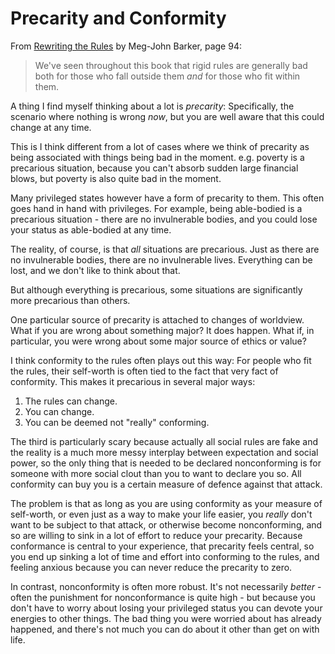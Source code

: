 # Precarity and Conformity

From [Rewriting the Rules](https://amzn.to/36wKnYH) by Meg-John Barker, page 94:

> We've seen throughout this book that rigid rules are generally bad both for those who fall outside them *and* for those who fit within them.

A thing I find myself thinking about a lot is *precarity*: Specifically, the scenario where nothing is wrong *now*, but you are well aware that this could change at any time.

This is I think different from a lot of cases where we think of precarity as being associated with things being bad in the moment. e.g. poverty is a precarious situation, because you can't absorb sudden large financial blows, but poverty is also quite bad in the moment.

Many privileged states however have a form of precarity to them. This often goes hand in hand with privileges. For example, being able-bodied is a precarious situation - there are no invulnerable bodies, and you could lose your status as able-bodied at any time.

The reality, of course, is that *all* situations are precarious. Just as there are no invulnerable bodies, there are no invulnerable lives. Everything can be lost, and we don't like to think about that.

But although everything is precarious, some situations are significantly more precarious than others.

One particular source of precarity is attached to changes of worldview. What if you are wrong about something major? It does happen. What if, in particular, you were wrong about some major source of ethics or value?

I think conformity to the rules often plays out this way: For people who fit the rules, their self-worth is often tied to the fact that very fact of conformity. This makes it precarious in several major ways:

1. The rules can change.
2. You can change.
3. You can be deemed not "really" conforming.

The third is particularly scary because actually all social rules are fake and the reality is a much more messy interplay between expectation and social power, so the only thing that is needed to be declared nonconforming is for someone with more social clout than you to want to declare you so. All conformity can buy you is a certain measure of defence against that attack.

The problem is that as long as you are using conformity as your measure of self-worth, or even just as a way to make your life easier, you *really* don't want to be subject to that attack, or otherwise become nonconforming, and so are willing to sink in a lot of effort to reduce your precarity. Because conformance is central to your experience, that precarity feels central, so you end up sinking a lot of time and effort into conforming to the rules, and feeling anxious because you can never reduce the precarity to zero.

In contrast, nonconformity is often more robust. It's not necessarily *better* - often the punishment for nonconformance is quite high - but because you don't have to worry about losing your privileged status you can devote your energies to other things. The bad thing you were worried about has already happened, and there's not much you can do about it other than get on with life.
